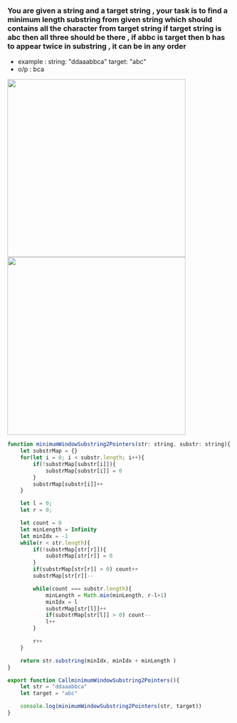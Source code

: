 ### You are given a string and a target string , your task is to find a minimum length substring from given string which should contains all the character from target string if target string is abc then all three should be there , if abbc is target then b has to appear twice in substring , it can be in any order

-  example : string: "ddaaabbca" target: "abc"
-  o/p : bca

<img width=400 height=400 src="https://github.com/user-attachments/assets/aba4bce9-15f0-4414-bbf5-27b85c15ea7c">

<img width=400 height=400 src="https://github.com/user-attachments/assets/71610ad2-c7a7-4161-bb11-ec64153d9942">


```js
function minimumWindowSubstring2Pointers(str: string, substr: string){
    let substrMap = {}
    for(let i = 0; i < substr.length; i++){
        if(!substrMap[substr[i]]){
            substrMap[substr[i]] = 0
        }
        substrMap[substr[i]]++ 
    }

    let l = 0;
    let r = 0;

    let count = 0
    let minLength = Infinity
    let minIdx = -1
    while(r < str.length){
        if(!substrMap[str[r]]){
            substrMap[str[r]] = 0
        }
        if(substrMap[str[r]] > 0) count++
        substrMap[str[r]]--

        while(count === substr.length){
            minLength = Math.min(minLength, r-l+1)
            minIdx = l
            substrMap[str[l]]++
            if(substrMap[str[l]] > 0) count--
            l++
        }

        r++
    }

    return str.substring(minIdx, minIdx + minLength )
}

export function CallminimumWindowSubstring2Pointers(){
    let str = "ddaaabbca"
    let target = "abc"

    console.log(minimumWindowSubstring2Pointers(str, target))
}

```
